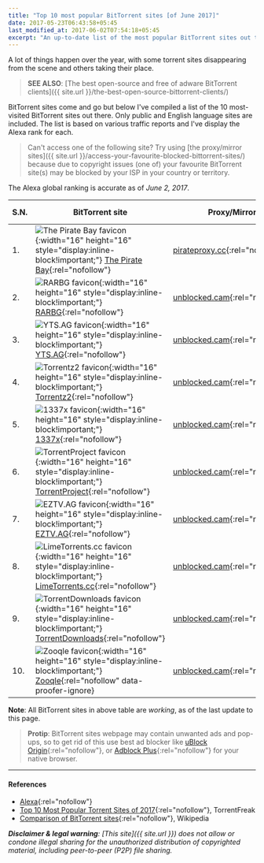 ```yaml
---
title: "Top 10 most popular BitTorrent sites [of June 2017]"
date: 2017-05-23T06:43:58+05:45
last_modified_at: 2017-06-02T07:54:18+05:45
excerpt: "An up-to-date list of the most popular BitTorrent sites out there."
---
```


A lot of things happen over the year, with some torrent sites disappearing from the scene and others taking their place.

> **SEE ALSO**: [The best open-source and free of adware BitTorrent clients]({{ site.url }}/the-best-open-source-bittorrent-clients/)

BitTorrent sites come and go but below I've compiled a list of the 10 most-visited BitTorrent sites out there. Only public and English language sites are included. The list is based on various traffic reports and I've display the Alexa rank for each.

> Can't access one of the following site? Try using [the proxy/mirror sites]({{ site.url }}/access-your-favourite-blocked-bittorrent-sites/) because due to copyright issues (one of) your favourite BitTorrent site(s) may be blocked by your ISP in your country or territory.

The Alexa global ranking is accurate as of *June 2, 2017*.

| S.N. | BitTorrent site | Proxy/Mirror | Specialization | RSS | Launched | Alexa Rank |
|---|---|---|---|---|---|---|
| 1. | ![The Pirate Bay favicon](https://unblocked-pw.github.io/ico/pirateproxy.ico){:width="16" height="16" style="display:inline-block!important;"} [The Pirate Bay](http://thepiratebay.org){:rel="nofollow"} | [pirateproxy.cc](http://pirateproxy.cc){:rel="nofollow"} | - | Yes | 15 September 2003 | 101 |
| 2. | ![RARBG favicon](https://unblocked-pw.github.io/ico/rarbg.ico){:width="16" height="16" style="display:inline-block!important;"} [RARBG](http://rarbg.to){:rel="nofollow"} | [unblocked.cam](http://rarbg.unblocked.cam){:rel="nofollow"} | - | Yes | 2008 | 247 |
| 3. | ![YTS.AG favicon](https://unblocked-pw.github.io/ico/yts.ico){:width="16" height="16" style="display:inline-block!important;"} [YTS.AG](http://yts.ag){:rel="nofollow"} | [unblocked.cam](http://yts.unblocked.cam){:rel="nofollow"} | Movies | Yes | - | 265 |
| 4. | ![Torrentz2 favicon](https://unblocked-pw.github.io/ico/torrentz.ico){:width="16" height="16" style="display:inline-block!important;"} [Torrentz2](http://torrentz2.eu){:rel="nofollow"} | [unblocked.cam](http://torrentz.unblocked.cam){:rel="nofollow"} | Metasearch engine | Yes  | - | 397 |
| 5. | ![1337x favicon](https://unblocked-pw.github.io/ico/1337x.ico){:width="16" height="16" style="display:inline-block!important;"} [1337x](http://1337x.to){:rel="nofollow"} | [unblocked.cam](http://1337x.unblocked.cam){:rel="nofollow"} | - | No  | 2007 | 491 |
| 6. | ![TorrentProject favicon](https://unblocked-pw.github.io/ico/torrentproject.ico){:width="16" height="16" style="display:inline-block!important;"} [TorrentProject](http://torrentproject.se){:rel="nofollow"} | [unblocked.cam](http://torrentproject.unblocked.cam){:rel="nofollow"} | DHT search engine | Yes  | - | 884 |
| 7. | ![EZTV.AG favicon](https://unblocked-pw.github.io/ico/eztv.ico){:width="16" height="16" style="display:inline-block!important;"} [EZTV.AG](http://eztv.ag){:rel="nofollow"} | [unblocked.cam](http://eztv.unblocked.cam){:rel="nofollow"} | Television shows | Yes  | - | 1,023 |
| 8. | ![LimeTorrents.cc favicon](https://unblocked-pw.github.io/ico/limetorrents.ico){:width="16" height="16" style="display:inline-block!important;"} [LimeTorrents.cc](http://www.limetorrents.cc){:rel="nofollow"} | [unblocked.cam](http://limetorrents.unblocked.cam){:rel="nofollow"} | - | Yes  | - | 1,780 |
| 9. | ![TorrentDownloads favicon](https://unblocked-pw.github.io/ico/torrentdownloads.ico){:width="16" height="16" style="display:inline-block!important;"} [TorrentDownloads](http://www.torrentdownloads.me){:rel="nofollow"} | [unblocked.cam](http://torrentdownloads.unblocked.cam){:rel="nofollow"} | - | No  | - | 2,138 |
| 10. | ![Zooqle favicon](https://unblocked-pw.github.io/ico/zooqle.ico){:width="16" height="16" style="display:inline-block!important;"} [Zooqle](http://zooqle.com){:rel="nofollow" data-proofer-ignore} | [unblocked.cam](http://zooqle.unblocked.cam){:rel="nofollow"} | - | Yes  | - | 3,302 |

**Note**: All BitTorrent sites in above table are *working*, as of the last update to this page.

> **Protip**: BitTorrent sites webpage may contain unwanted ads and pop-ups, so to get rid of this use best ad blocker like [uBlock Origin](http://github.com/gorhill/uBlock){:rel="nofollow"}, or [Adblock Plus](http://adblockplus.org/en/){:rel="nofollow"} for your native browser.

---

#### References

* [Alexa](http://www.alexa.com/siteinfo){:rel="nofollow"}
* [Top 10 Most Popular Torrent Sites of 2017](http://torrentfreak.com/top-10-most-popular-torrent-sites-of-2017-170107/){:rel="nofollow"}, TorrentFreak
* [Comparison of BitTorrent sites](http://en.wikipedia.org/wiki/Comparison_of_BitTorrent_sites){:rel="nofollow"}, Wikipedia

_**Disclaimer & legal warning**: [This site]({{ site.url }}) does not allow or condone illegal sharing for the unauthorized distribution of copyrighted material, including peer-to-peer (P2P) file sharing._
